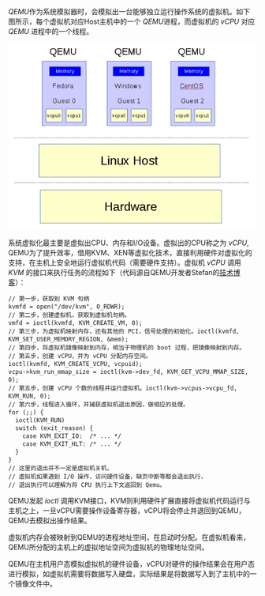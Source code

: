 *QEMU*作为系统模拟器时，会模拟出一台能够独立运行操作系统的虚拟机。如下图所示，每个虚拟机对应Host主机中的一个 *QEMU*进程，而虚拟机的 *vCPU* 对应 *QEMU* 进程中的一个线程。

![2-1](https://raw.githubusercontent.com/tupelo-shen/my_test/master/doc/linux/qemu/QEMU%E6%96%87%E6%A1%A3/QEMU%E4%BB%A3%E7%A0%81%E7%90%86%E8%A7%A3/images/2-1.png)

系统虚拟化最主要是虚拟出CPU、内存和I/O设备。虚拟出的CPU称之为 *vCPU*, QEMU为了提升效率，借用KVM、XEN等虚拟化技术，直接利用硬件对虚拟化的支持，在主机上安全地运行虚拟机代码（需要硬件支持）。虚拟机 *vCPU* 调用 *KVM* 的接口来执行任务的流程如下（代码源自QEMU开发者Stefan的[技术博客](http://blog.vmsplice.net/2011/03/qemu-internals-overall-architecture-and.html)）：

    // 第一步，获取到 KVM 句柄
    kvmfd = open("/dev/kvm", O_RDWR);
    // 第二步，创建虚拟机，获取到虚拟机句柄。
    vmfd = ioctl(kvmfd, KVM_CREATE_VM, 0);
    // 第三步，为虚拟机映射内存，还有其他的 PCI，信号处理的初始化。ioctl(kvmfd, KVM_SET_USER_MEMORY_REGION, &mem);
    // 第四步，将虚拟机镜像映射到内存，相当于物理机的 boot 过程，把镜像映射到内存。
    // 第五步，创建 vCPU，并为 vCPU 分配内存空间。
    ioctl(kvmfd, KVM_CREATE_VCPU, vcpuid);
    vcpu->kvm_run_mmap_size = ioctl(kvm->dev_fd, KVM_GET_VCPU_MMAP_SIZE, 0);
    // 第五步，创建 vCPU 个数的线程并运行虚拟机。ioctl(kvm->vcpus->vcpu_fd, KVM_RUN, 0);
    // 第六步，线程进入循环，并捕获虚拟机退出原因，做相应的处理。
    for (;;) {
      ioctl(KVM_RUN)
      switch (exit_reason) {
        case KVM_EXIT_IO:  /* ... */
        case KVM_EXIT_HLT: /* ... */
      }
    }
    // 这里的退出并不一定是虚拟机关机，
    // 虚拟机如果遇到 I/O 操作，访问硬件设备，缺页中断等都会退出执行，
    // 退出执行可以理解为将 CPU 执行上下文返回到 Qemu。


QEMU发起 *ioctl* 调用KVM接口，KVM则利用硬件扩展直接将虚拟机代码运行与主机之上，一旦vCPU需要操作设备寄存器，vCPU将会停止并退回到QEMU，QEMU去模拟出操作结果。

虚拟机内存会被映射到QEMU的进程地址空间，在启动时分配。在虚拟机看来，QEMU所分配的主机上的虚拟地址空间为虚拟机的物理地址空间。

QEMU在主机用户态模拟虚拟机的硬件设备，vCPU对硬件的操作结果会在用户态进行模拟，如虚拟机需要将数据写入硬盘，实际结果是将数据写入到了主机中的一个镜像文件中。